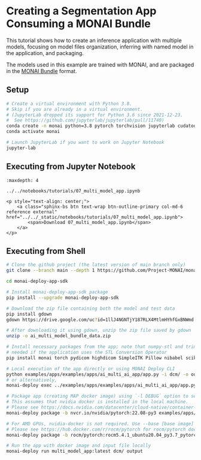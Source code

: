 # Creating a Segmentation App Consuming a MONAI Bundle

This tutorial shows how to create an inference application with multiple models, focusing on model files organization, inferring with named model in the application, and packaging.

The models used in this example are trained with MONAI, and are packaged in the [MONAI Bundle](https://docs.monai.io/en/latest/bundle_intro.html) format.

## Setup

```bash
# Create a virtual environment with Python 3.8.
# Skip if you are already in a virtual environment.
# (JupyterLab dropped its support for Python 3.6 since 2021-12-23.
#  See https://github.com/jupyterlab/jupyterlab/pull/11740)
conda create -n monai python=3.8 pytorch torchvision jupyterlab cudatoolkit=11.1 -c pytorch -c conda-forge
conda activate monai

# Launch JupyterLab if you want to work on Jupyter Notebook
jupyter-lab
```

## Executing from Jupyter Notebook

```{toctree}
:maxdepth: 4

../../notebooks/tutorials/07_multi_model_app.ipynb
```

```{raw} html
<p style="text-align: center;">
    <a class="sphinx-bs btn text-wrap btn-outline-primary col-md-6 reference external" href="../../_static/notebooks/tutorials/07_multi_model_app.ipynb">
        <span>Download 07_multi_model_app.ipynb</span>
    </a>
</p>
```

## Executing from Shell

```bash
# Clone the github project (the latest version of main branch only)
git clone --branch main --depth 1 https://github.com/Project-MONAI/monai-deploy-app-sdk.git

cd monai-deploy-app-sdk

# Install monai-deploy-app-sdk package
pip install --upgrade monai-deploy-app-sdk

# Download the zip file containing both the model and test data
pip install gdown
gdown https://drive.google.com/uc?id=1llJ4NGNTjY187RLX4MtlmHYhfGxBNWmd

# After downloading it using gdown, unzip the zip file saved by gdown
unzip -o ai_multi_model_bundle_data.zip

# Install necessary packages from the app; note that numpy-stl and trimesh are only
# needed if the application uses the STL Conversion Operator
pip install monai torch pydicom highdicom SimpleITK Pillow nibabel scikit-image numpy-stl trimesh

# Local execution of the app directly or using MONAI Deploy CLI
python examples/apps/examples/apps/ai_multi_ai_app/app.py -i dcm/ -o output -m multip_models
# or alternatively,
monai-deploy exec ../examples/apps/examples/apps/ai_multi_ai_app/app.py -i dcm/ -o output -m multip_models

# Package app (creating MAP docker image) using `-l DEBUG` option to see progress.
# This assumes that nvidia docker is installed in the local machine.
# Please see https://docs.nvidia.com/datacenter/cloud-native/container-toolkit/install-guide.html#docker to install nvidia-docker2.
monai-deploy package -b nvcr.io/nvidia/pytorch:22.08-py3 examples/apps/ai_multi_ai_app --tag multi_model_app:latest --model multi_models -l DEBUG

# For AMD GPUs, nvidia-docker is not required. Use --base [base image] option to override the docker base image.
# Please see https://hub.docker.com/r/rocm/pytorch for rocm/pytorch docker images.
monai-deploy package -b rocm/pytorch:rocm5.4.1_ubuntu20.04_py3.7_pytorch_1.12.1 examples/apps/ai_multi_ai_app --tag multi_model_app:latest --model multi_models -l DEBUG

# Run the app with docker image and input file locally
monai-deploy run multi_model_app:latest dcm/ output
```
